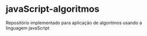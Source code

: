 # javaScript-algoritmos
Repositório implementado para aplicação de algoritmos usando a linguagem javaScript
